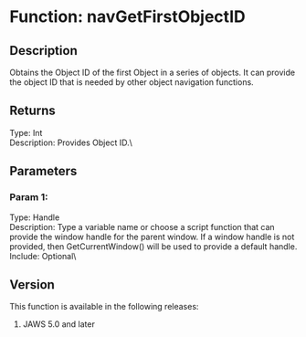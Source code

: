 # Function: navGetFirstObjectID

## Description

Obtains the Object ID of the first Object in a series of objects. It can
provide the object ID that is needed by other object navigation
functions.

## Returns

Type: Int\
Description: Provides Object ID.\

## Parameters

### Param 1:

Type: Handle\
Description: Type a variable name or choose a script function that can
provide the window handle for the parent window. If a window handle is
not provided, then GetCurrentWindow() will be used to provide a default
handle.\
Include: Optional\

## Version

This function is available in the following releases:

1.  JAWS 5.0 and later
